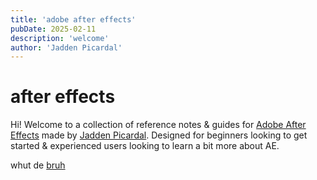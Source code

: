 ```yaml
---
title: 'adobe after effects'
pubDate: 2025-02-11
description: 'welcome'
author: 'Jadden Picardal'
---
```

# after effects
Hi! Welcome to a collection of reference notes & guides for [Adobe After Effects](https://www.adobe.com/products/aftereffects.html) made by [Jadden Picardal](https://jadden.xyz). Designed for beginners looking to get started & experienced users looking to learn a bit more about AE.

whut de [bruh](/posts/post-2)